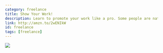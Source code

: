 ```yaml
---
category: freelance
title: Show Your Work!
description: Learn to promote your work like a pro. Some people are naturals at this, but if you need to get work out there, use this book to get out of your comfort zone.
link: http://amzn.to/2wENIkW
id: freelance
tags: [freelance]
---
```

<a target="_blank"  href="https://www.amazon.com/gp/product/076117897X/ref=as_li_tl?ie=UTF8&camp=1789&creative=9325&creativeASIN=076117897X&linkCode=as2&tag=compassofdesi-20&linkId=317b9a2c1966b3aacb580cfc9c1fafda"><img border="0" src="//ws-na.amazon-adsystem.com/widgets/q?_encoding=UTF8&MarketPlace=US&ASIN=076117897X&ServiceVersion=20070822&ID=AsinImage&WS=1&Format=_SL250_&tag=compassofdesi-20" ></a><img src="//ir-na.amazon-adsystem.com/e/ir?t=compassofdesi-20&l=am2&o=1&a=076117897X" width="1" height="1" border="0" alt="" style="border:none !important; margin:0px !important;" />
